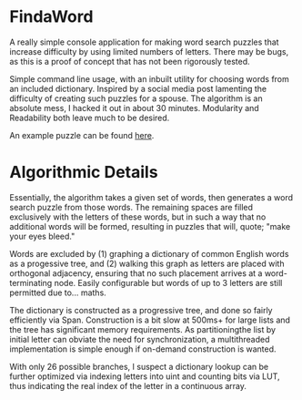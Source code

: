 # FindaWord

A really simple console application for making word search puzzles that increase difficulty by using limited numbers of letters. There may be bugs, as this is a proof of concept that has not been rigorously tested.

Simple command line usage, with an inbuilt utility for choosing words from an included dictionary. Inspired by a social media post lamenting the difficulty of creating such puzzles for a spouse. The algorithm is an absolute mess, I hacked it out in about 30 minutes. Modularity and Readability both leave much to be desired.

An example puzzle can be found [here](FindaWord/Resources/Puzzle.png).

# Algorithmic Details

Essentially, the algorithm takes a given set of words, then generates a word search puzzle from those words. The remaining spaces are filled exclusively with the letters of these words, but in such a way that no additional words will be formed, resulting in puzzles that will, quote; "make your eyes bleed."

Words are excluded by (1) graphing a dictionary of common English words as a progessive tree, and (2) walking this graph as letters are placed with orthogonal adjacency, ensuring that no such placement arrives at a word-terminating node. Easily configurable but words of up to 3 letters are still permitted due to... maths.

The dictionary is constructed as a progressive tree, and done so fairly efficiently via Span. Construction is a bit slow at 500ms+ for large lists and the tree has significant memory requirements. As partitioningthe list by initial letter can obviate the need for synchronization, a multithreaded implementation is simple enough if on-demand construction is wanted.

With only 26 possible branches, I suspect a dictionary lookup can be further optimized via indexing letters into uint and counting bits via LUT, thus indicating the real index of the letter in a continuous array.



